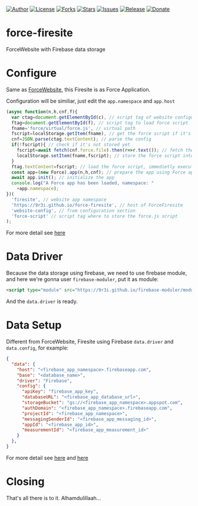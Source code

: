 
[![Author](https://img.shields.io/badge/author-9r3i-lightgrey.svg)](https://github.com/9r3i)
[![License](https://img.shields.io/github/license/9r3i/force-firesite.svg)](https://github.com/9r3i/force-firesite/blob/master/LICENSE)
[![Forks](https://img.shields.io/github/forks/9r3i/force-firesite.svg)](https://github.com/9r3i/force-firesite/network)
[![Stars](https://img.shields.io/github/stars/9r3i/force-firesite.svg)](https://github.com/9r3i/force-firesite/stargazers)
[![Issues](https://img.shields.io/github/issues/9r3i/force-firesite.svg)](https://github.com/9r3i/force-firesite/issues)
[![Release](https://img.shields.io/github/release/9r3i/force-firesite.svg)](https://github.com/9r3i/force-firesite/releases)
[![Donate](https://img.shields.io/badge/donate-paypal-orange.svg)](https://paypal.me/9r3i)



# force-firesite
ForceWebsite with Firebase data storage


# Configure
Same as [ForceWebsite](https://github.com/9r3i/force-website), this Firesite is as Force Application.

Configuration will be similiar, just edit the ```app.namespace``` and ```app.host```
```js
(async function(n,h,cnf,f){
  var ctag=document.getElementById(c), // script tag of website configuration, see configuration section
  ftag=document.getElementById(f), // script tag to load force script
  fname='force/virtual/force.js', // virtual path
  fscript=localStorage.getItem(fname), // get the force script if it's already stored in virtual file
  cnf=JSON.parse(ctag.textContent); // parse the config
  if(!fscript){ // check if it's not stored yet
    fscript=await fetch(cnf.force.file).then(r=>r.text()); // fetch the force.js file
    localStorage.setItem(fname,fscript); // store the force script into virtual file, so next time it won't be loaded anymore
  }
  ftag.textContent=fscript; // load the force script, immedietly executed by the browser
  const app=(new Force).app(n,h,cnf); // prepare the app using Force app instance
  await app.init(); // initialize the app
  console.log("A Force app has been loaded, namespace: "
    +app.namespace);
})(
  'firesite', // website app namespace
  'https://9r3i.github.io/force-firesite', // host of ForceFiresite
  'website-config', // from configuration section
  'force-script' // script tag where to store the force.js script
);
```
For more detail see [here](https://github.com/9r3i/force-website)


# Data Driver
Because the data storage using firebase, we need to use firebase module, and here we're gonna user ```firebase-moduler```, put it as module:
```html
<script type="module" src="https://9r3i.github.io/firebase-moduler/modules/moduler.js"></script>
```
And the ```data.driver``` is ready.


# Data Setup
Different from ForceWebsite, Firesite using Firebase ```data.driver``` and ```data.config```, for example:
```json
{
  "data": {
    "host": "<firebase_app_namespace>.firebaseapp.com",
    "base": "<database_name>",
    "driver": "Firebase",
    "config": {
      "apiKey": "firebase_app_key",
      "databaseURL": "<firebase_app_database_url>",
      "storageBucket": "gs://<firebase_app_namespace>.appspot.com",
      "authDomain": "<firebase_app_namespace>.firebaseapp.com",
      "projectId": "<firebase_app_namespace>",
      "messagingSenderId": "<firebase_app_messaging_id>",
      "appId": "<firebase_app_id>",
      "measurementId": "<firebase_app_measurement_id>"
    }
  },
}
```
For more detail see [here](https://github.com/9r3i/force-website) and [here](https://github.com/9r3i/force-sample)



# Closing
That's all there is to it. Alhamdulillaah...




